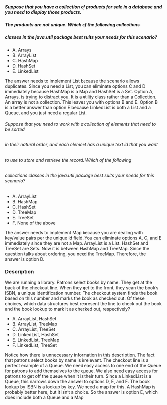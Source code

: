 ##### Suppose that you have a collection of products for sale in a database and you need to display those products.
##### The products are not unique. Which of the following collections
##### classes in the java.util package best suits your needs for this scenario?
*  A. Arrays
*  B. ArrayList
*  C. HashMap
*  D. HashSet
*  E. LinkedList

The answer needs to implement List because the scenario allows duplicates.
Since you need a List, you can eliminate options C and D immediately
because HashMap is a Map and HashSet is a Set.
Option A, Arrays, is trying to distract you.
It is a utility class rather than a Collection.
An array is not a collection. This leaves you with options B and E.
Option B is a better answer than option E because
LinkedList is both a List and a Queue, and you just need a regular List.

###### Suppose that you need to work with a collection of elements that need to be sorted
###### in their natural order, and each element has a unique text id that you want
###### to use to store and retrieve the record. Which of the following
###### collections classes in the java.util package best suits your needs for this scenario?
*  A. ArrayList
*  B. HashMap
*  C. HashSet
*  D. TreeMap
*  E. TreeSet
*  F. None of the above

The answer needs to implement Map because you are dealing with key/value pairs per the unique id field.
You can eliminate options A, C, and E immediately since they are not a Map. ArrayList is a List.
HashSet and TreeSet are Sets. Now it is between HashMap and TreeMap.
Since the question talks about ordering, you need the TreeMap.
Therefore, the answer is option D.

### Description
We are running a library. Patrons select books by name. They get at the back of the checkout line.
When they get to the front, they scan the book’s ISBN, a unique identification number.
The checkout system finds the book based on this number and marks the book as checked out.
Of these choices, which data structures best represent the line to check out the
book and the book lookup to mark it as checked out,
respectively?

*  A. ArrayList, HashSet
*  B. ArrayList, TreeMap
*  C. ArrayList, TreeSet
*  D. LinkedList, HashSet
*  E. LinkedList, TreeMap
*  F. LinkedList, TreeSet

Notice how there is unnecessary information in this description.
The fact that patrons select books by name is irrelevant.
The checkout line is a perfect example of a Queue.
We need easy access to one end of the Queue for patrons to add themselves to the queue.
We also need easy access for patrons to get off the queue when it is their turn.
Since a LinkedList is a Queue, this narrows down the answer to options D, E, and F.
The book lookup by ISBN is a lookup by key.
We need a map for this.
A HashMap is probably better here, but it isn’t a choice.
So the answer is option E, which does include both a Queue and a Map.